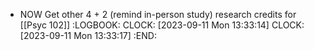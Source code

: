 - NOW Get other 4 + 2 (remind in-person study) research credits for [[Psyc 102]]
  :LOGBOOK:
  CLOCK: [2023-09-11 Mon 13:33:14]
  CLOCK: [2023-09-11 Mon 13:33:17]
  :END: